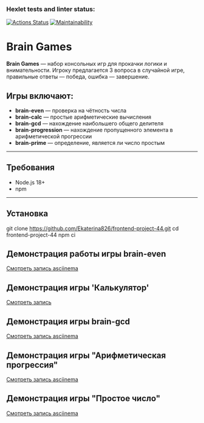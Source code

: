 ### Hexlet tests and linter status:

[![Actions Status](https://github.com/Ekaterina826/frontend-project-44/actions/workflows/hexlet-check.yml/badge.svg)](https://github.com/Ekaterina826/frontend-project-44/actions)
[![Maintainability](https://api.codeclimate.com/v1/badges/afad5c43fd7431f1ba9d/maintainability)](https://codeclimate.com/github/Ekaterina826/frontend-project-44/maintainability)

# Brain Games

**Brain Games** — набор консольных игр для прокачки логики и внимательности. Игроку предлагается 3 вопроса в случайной игре, правильные ответы — победа, ошибка — завершение.

## Игры включают:

- **brain-even** — проверка на чётность числа
- **brain-calc** — простые арифметические вычисления
- **brain-gcd** — нахождение наибольшего общего делителя
- **brain-progression** — нахождение пропущенного элемента в арифметической прогрессии
- **brain-prime** — определение, является ли число простым

---

## Требования

- Node.js 18+
- npm

---

## Установка

git clone https://github.com/Ekaterina826/frontend-project-44.git
cd frontend-project-44
npm ci

## Демонстрация работы игры brain-even

[Смотреть запись asciinema](https://asciinema.org/a/6e5b349d-ed6f-49b2-8b5a-6d5616735e5b)

## Демонстрация игры 'Калькулятор'

[Смотреть запись](https://asciinema.org/a/9VfdlohPjk4onoHlZSloXoMxv)

## Демонстрация игры brain-gcd

[Смотреть запись asciinema](https://asciinema.org/a/EaVoGKV4xBoV2paKx58e0JE4g)

## Демонстрация игры "Арифметическая прогрессия"

[Смотреть запись asciinema](https://asciinema.org/a/m2jrNXOujkTVRxRKgZ3fEZvlG)

## Демонстрация игры "Простое число"

[Смотреть запись asciinema](https://asciinema.org/a/VkwHEychpsmKljwHmoH1Sq2qw)
